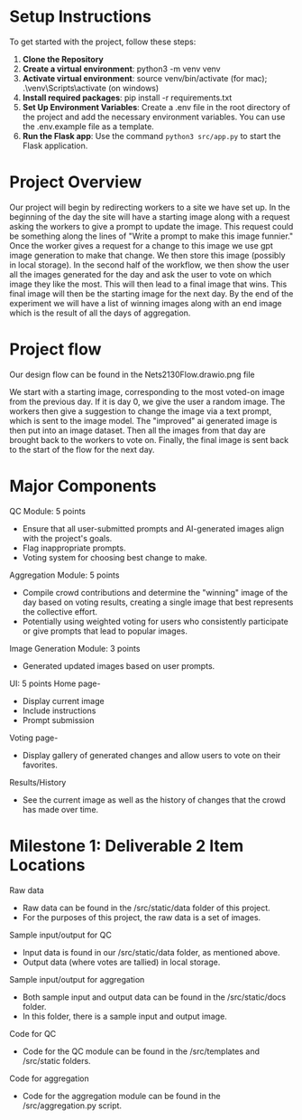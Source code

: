 # Setup Instructions

To get started with the project, follow these steps:

1. **Clone the Repository**
2. **Create a virtual environment**: python3 -m venv venv
3. **Activate virtual environment**: source venv/bin/activate (for mac); .\venv\Scripts\activate (on windows)
4. **Install required packages**: pip install -r requirements.txt
5. **Set Up Environment Variables**: Create a .env file in the root directory of the project and add the necessary environment variables. You can use the .env.example file as a template.
6. **Run the Flask app**: Use the command `python3 src/app.py` to start the Flask application.

# Project Overview

Our project will begin by redirecting workers to a site we have set up. In the beginning of the day the site will have a starting image along with a request asking the workers to give a prompt to update the image. This request could be something along the lines of "Write a prompt to make this image funnier." Once the worker gives a request for a change to this image we use gpt image generation to make that change. We then store this image (possibly in local storage). In the second half of the workflow, we then show the user all the images generated for the day and ask the user to vote on which image they like the most. This will then lead to a final image that wins. This final image will then be the starting image for the next day. By the end of the experiment we will have a list of winning images along with an end image which is the result of all the days of aggregation.

# Project flow

Our design flow can be found in the Nets2130Flow.drawio.png file

We start with a starting image, corresponding to the most voted-on image from the previous day. If it is day 0, we give the user a random image. The workers then give a suggestion to change the image via a text prompt, which is sent to the image model. The "improved" ai generated image is then put into an image dataset. Then all the images from that day are brought back to the workers to vote on. Finally, the final image is sent back to the start of the flow for the next day.

# Major Components

QC Module: 5 points

- Ensure that all user-submitted prompts and AI-generated images align with the project's goals.
- Flag inappropriate prompts.
- Voting system for choosing best change to make.

Aggregation Module: 5 points

- Compile crowd contributions and determine the "winning" image of the day based on voting results, creating a single image that best represents the collective effort.
- Potentially using weighted voting for users who consistently participate or give prompts that lead to popular images.

Image Generation Module: 3 points

- Generated updated images based on user prompts.

UI: 5 points
Home page-

- Display current image
- Include instructions
- Prompt submission

Voting page-

- Display gallery of generated changes and allow users to vote on their favorites.

Results/History

- See the current image as well as the history of changes that the crowd has made over time.

# Milestone 1: Deliverable 2 Item Locations

Raw data

- Raw data can be found in the /src/static/data folder of this project.
- For the purposes of this project, the raw data is a set of images.

Sample input/output for QC

- Input data is found in our /src/static/data folder, as mentioned above.
- Output data (where votes are tallied) in local storage.

Sample input/output for aggregation

- Both sample input and output data can be found in the /src/static/docs folder.
- In this folder, there is a sample input and output image.

Code for QC

- Code for the QC module can be found in the /src/templates and /src/static folders.

Code for aggregation

- Code for the aggregation module can be found in the /src/aggregation.py script.
